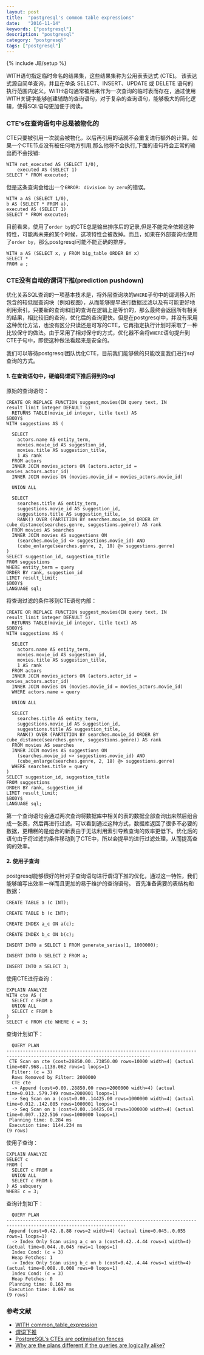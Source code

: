 ```yaml
---
layout: post
title:  "postgresql's common table expressions"
date:   "2016-11-14"
keywords: ["postgresql"]
description: "postgresql"
category: "postgresql"
tags: ["postgresql"]
---
```

{% include JB/setup %}

WITH语句指定临时命名的结果集，这些结果集称为公用表表达式 (CTE)。 该表达式源自简单查询，并且在单条 SELECT、INSERT、UPDATE 或 DELETE 语句的执行范围内定义。WITH语句通常被用来作为一次查询的临时表而存在，通过使用WITH关键字能够创建辅助的查询语句，对于复杂的查询语句，能够极大的简化逻辑，使得SQL语句更加便于阅读。

### CTE's在查询语句中总是被物化的

CTE只要被引用一次就会被物化，以后再引用的话就不会重复进行额外的计算。如果一个CTE节点没有被任何地方引用,那么他将不会执行,下面的语句将会正常的输出而不会报错:


    WITH not_executed AS (SELECT 1/0),
        executed AS (SELECT 1)
    SELECT * FROM executed;



但是这条查询会给出一个`ERROR: division by zero`的错误。


    WITH a AS (SELECT 1/0),
    b AS (SELECT * FROM a),
    executed AS (SELECT 1)
    SELECT * FROM executed;




目前看来，使用了`order by`的CTE总是输出排序后的记录,但是不能完全依赖这种特性，可能再未来的某个时候，这项特性会被改掉。而且，如果在外部查询也使用了`order by`，那么postgresql可能不能正确的排序。


    WITH a AS (SELECT x, y FROM big_table ORDER BY x)
    SELECT *
    FROM a ;


### CTE没有自动的谓词下推(prediction pushdown)

优化关系SQL查询的一项基本技术是，将外层查询块的`WHERE`子句中的谓词移入所包含的较低层查询块（例如视图），从而能够提早进行数据过滤以及有可能更好地利用索引。只要新的查询和旧的查询在逻辑上是等价的，那么最终会返回所有相关的结果，相比较旧的查询，优化后的查询更快。但是在postgresql中，并没有采用这种优化方法，也没有区分只读还是可写的CTE，它再指定执行计划时采取了一种比较保守的做法。由于采用了相对保守的方式，优化器不会将`WHERE`语句提升到CTE子句中，即使这种做法看起来是安全的。

我们可以等待postgresql团队优化CTE，目前我们能够做的只能改变我们进行sql查询的方式。

#### 1. 在查询语句中，硬编码谓词下推后得到的sql

原始的查询语句：


    CREATE OR REPLACE FUNCTION suggest_movies(IN query text, IN result_limit integer DEFAULT 5)
      RETURNS TABLE(movie_id integer, title text) AS
    $BODY$
    WITH suggestions AS (

      SELECT
        actors.name AS entity_term,
        movies.movie_id AS suggestion_id,
        movies.title AS suggestion_title,
        1 AS rank
      FROM actors
      INNER JOIN movies_actors ON (actors.actor_id = movies_actors.actor_id)
      INNER JOIN movies ON (movies.movie_id = movies_actors.movie_id)

      UNION ALL

      SELECT
        searches.title AS entity_term,
        suggestions.movie_id AS suggestion_id,
        suggestions.title AS suggestion_title,
        RANK() OVER (PARTITION BY searches.movie_id ORDER BY cube_distance(searches.genre, suggestions.genre)) AS rank
      FROM movies AS searches
      INNER JOIN movies AS suggestions ON
        (searches.movie_id <> suggestions.movie_id) AND
        (cube_enlarge(searches.genre, 2, 18) @> suggestions.genre)
    )
    SELECT suggestion_id, suggestion_title
    FROM suggestions
    WHERE entity_term = query
    ORDER BY rank, suggestion_id
    LIMIT result_limit;
    $BODY$
    LANGUAGE sql;



将查询过滤的条件移到CTE语句内部：


    CREATE OR REPLACE FUNCTION suggest_movies(IN query text, IN result_limit integer DEFAULT 5)
      RETURNS TABLE(movie_id integer, title text) AS
    $BODY$
    WITH suggestions AS (

      SELECT
        actors.name AS entity_term,
        movies.movie_id AS suggestion_id,
        movies.title AS suggestion_title,
        1 AS rank
      FROM actors
      INNER JOIN movies_actors ON (actors.actor_id = movies_actors.actor_id)
      INNER JOIN movies ON (movies.movie_id = movies_actors.movie_id)
      WHERE actors.name = query

      UNION ALL

      SELECT
        searches.title AS entity_term,
        suggestions.movie_id AS suggestion_id,
        suggestions.title AS suggestion_title,
        RANK() OVER (PARTITION BY searches.movie_id ORDER BY cube_distance(searches.genre, suggestions.genre)) AS rank
      FROM movies AS searches
      INNER JOIN movies AS suggestions ON
        (searches.movie_id <> suggestions.movie_id) AND
        (cube_enlarge(searches.genre, 2, 18) @> suggestions.genre)
      WHERE searches.title = query
    )
    SELECT suggestion_id, suggestion_title
    FROM suggestions
    ORDER BY rank, suggestion_id
    LIMIT result_limit;
    $BODY$
    LANGUAGE sql;


第一个查询语句会通过两次查询将数据库中相关的表的数据全部查询出来然后组合成一张表，然后再进行过滤。可以看到通过这种方式，数据库返回了很多不必要的数据，更糟糕的是组合的新表由于无法利用索引导致查询的效率更低下。优化后的语句由于将过滤的条件移动到了CTE中，所以会提早的进行过滤处理，从而提高查询的效率。

#### 2. 使用子查询

postgresql能够很好的针对子查询语句进行谓词下推的优化，通过这一特性，我们能够编写出效率一样而且更加的易于维护的查询语句。
首先准备需要的表结构和数据：


    CREATE TABLE a (c INT);

    CREATE TABLE b (c INT);

    CREATE INDEX a_c ON a(c);

    CREATE INDEX b_c ON b(c);

    INSERT INTO a SELECT 1 FROM generate_series(1, 1000000);

    INSERT INTO b SELECT 2 FROM a;

    INSERT INTO a SELECT 3;


使用CTE进行查询：


    EXPLAIN ANALYZE
    WITH cte AS (
      SELECT c FROM a
      UNION ALL
      SELECT c FROM b
    )
    SELECT c FROM cte WHERE c = 3;


查询计划如下：


      QUERY PLAN
    ---------------------------------------------------------------------------------------------------------------------------
     CTE Scan on cte (cost=28850.00..73850.00 rows=10000 width=4) (actual time=607.968..1138.062 rows=1 loops=1)
      Filter: (c = 3)
      Rows Removed by Filter: 2000000
      CTE cte
      -> Append (cost=0.00..28850.00 rows=2000000 width=4) (actual time=0.013..579.749 rows=2000001 loops=1)
      -> Seq Scan on a (cost=0.00..14425.00 rows=1000000 width=4) (actual time=0.012..142.085 rows=1000001 loops=1)
      -> Seq Scan on b (cost=0.00..14425.00 rows=1000000 width=4) (actual time=0.007..122.516 rows=1000000 loops=1)
     Planning time: 0.284 ms
     Execution time: 1144.234 ms
    (9 rows)


使用子查询：


    EXPLAIN ANALYZE
    SELECT c
    FROM (
      SELECT c FROM a
      UNION ALL
      SELECT c FROM b
    ) AS subquery
    WHERE c = 3;


查询计划如下：


      QUERY PLAN
    ------------------------------------------------------------------------------------------------------------------
     Append (cost=0.42..8.88 rows=2 width=4) (actual time=0.045..0.055 rows=1 loops=1)
      -> Index Only Scan using a_c on a (cost=0.42..4.44 rows=1 width=4) (actual time=0.044..0.045 rows=1 loops=1)
      Index Cond: (c = 3)
      Heap Fetches: 1
      -> Index Only Scan using b_c on b (cost=0.42..4.44 rows=1 width=4) (actual time=0.008..0.008 rows=0 loops=1)
      Index Cond: (c = 3)
      Heap Fetches: 0
     Planning time: 0.163 ms
     Execution time: 0.097 ms
    (9 rows)



###  参考文献

- [WITH common_table_expression](https://msdn.microsoft.com/zh-cn/library/ms175972.aspx)
- [谓词下推](http://doudouclever.blog.163.com/blog/static/175112310201261355984/)
- [PostgreSQL’s CTEs are optimisation fences](http://blog.2ndquadrant.com/postgresql-ctes-are-optimization-fences/)
- [Why are the plans different if the queries are logically alike?](http://dba.stackexchange.com/questions/54388/why-are-the-plans-different-if-the-queries-are-logically-alike)
